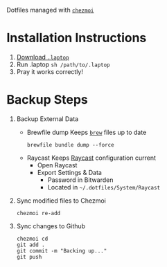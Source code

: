Dotfiles managed with [`chezmoi`](https://github.com/twpayne/chezmoi)

# Installation Instructions

1. [Download `.laptop`](dot_dotfiles/dot_laptop)
2. Run .laptop `sh /path/to/.laptop`
3. Pray it works correctly!

# Backup Steps

1. Backup External Data
	- Brewfile dump
		Keeps [`brew`](https://brew.sh) files up to date
		```
		brewfile bundle dump --force
		```
	- Raycast
		Keeps [Raycast](https://www.raycast.com/) configuration current
		- Open Raycast
		- Export Settings & Data
			- Password in Bitwarden
			- Located in `~/.dotfiles/System/Raycast`

2. Sync modified files to Chezmoi
	```
	chezmoi re-add
	```

3. Sync changes to Github
	```
	chezmoi cd
	git add .
	git commit -m "Backing up..."
	git push
	```
